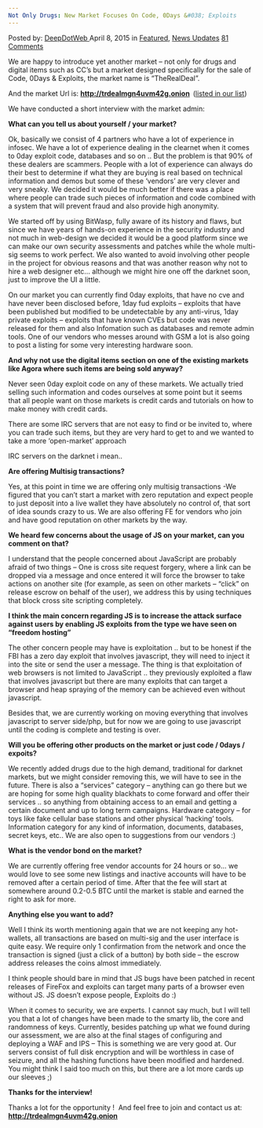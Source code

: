 ```yaml
---
Not Only Drugs: New Market Focuses On Code, 0Days &#038; Exploits
---
```

<article class="post-listing post-9869 post type-post status-publish format-standard has-post-thumbnail hentry category-deepdot-news category-news-updates tag-0days tag-code tag-dark tag-exploits tag-market tag-net tag-therealdeal">
    <div class="post-inner">
        <span>Posted by: <a href="https://www.deepdotweb.com/author/admin/" title="">DeepDotWeb </a></span>
    <span>April 8, 2015</span>
    <span>in <a href="https://www.deepdotweb.com/category/deepdot-news/" rel="category tag">Featured</a>, <a href="https://www.deepdotweb.com/category/news-updates/" rel="category tag">News Updates</a></span>
    <span><a href="https://www.deepdotweb.com/2015/04/08/therealdeal-dark-net-market-for-code-0days-exploits/#comments">81 Comments</a></span>
    </p>
    <div class="clear"></div>
    <div class="entry">
    <p>We are happy to introduce yet another market &#8211; not only for drugs and digital items such as CC&#8217;s but a market designed specifically for the sale of Code, 0Days &amp; Exploits, the market name is &#8220;TheRealDeal&#8221;.</p>
    <p>And the market Url is: <strong><a href="http://trdealmgn4uvm42g.onion" target="_blank">http://trdealmgn4uvm42g.onion</a>  </strong>(<a href="http://www.deepdotweb.com/2013/10/28/updated-llist-of-hidden-marketplaces-tor-i2p/">listed in our list</a>)<strong><br/>
    </strong></p>
    <p>We have conducted a short interview with the market admin:</p>
    <p><strong>What can you tell us about yourself / your market?<br/>
    </strong></p>
    <p>Ok, basically we consist of 4 partners who have a lot of experience in infosec. We have a lot of experience dealing in the clearnet when it comes to 0day exploit code, databases and so on .. But the problem is that 90% of these dealers are scammers. People with a lot of experience can always do their best to determine if what they are buying is real based on technical information and demos but some of these &#8216;vendors&#8217; are very clever and very sneaky. We decided it would be much better if there was a place where people can trade such pieces of information and code combined with a system that will prevent fraud and also provide high anonymity.</p>
    <p>We started off by using BitWasp, fully aware of its history and flaws, but since we have years of hands-on experience in the security industry and not much in web-design we decided it would be a good platform since we can make our own security assessments and patches while the whole multi-sig seems to work perfect. We also wanted to avoid involving other people in the project for obvious reasons and that was another reason why not to hire a web designer etc&#8230; although we might hire one off the darknet soon, just to improve the UI a little.</p>
    <p>On our market you can currently find 0day exploits, that have no cve and have never been disclosed before, 1day fud exploits &#8211; exploits that have been published but modified to be undetectable by any anti-virus, 1day private exploits &#8211; exploits that have known CVEs but code was never released for them and also Infomation such as databases and remote admin tools. One of our vendors who messes around with GSM a lot is also going to post a listing for some very interesting hardware soon.</p>
    <p><strong>And why not use the digital items section on one of the existing markets like Agora where such items are being sold anyway?</strong></p>
    <p>Never seen 0day exploit code on any of these markets. We actually tried selling such information and codes ourselves at some point but it seems that all people want on those markets is credit cards and tutorials on how to make money with credit cards.</p>
    <p>There are some IRC servers that are not easy to find or be invited to, where you can trade such items, but they are very hard to get to and we wanted to take a more &#8216;open-market&#8217; approach</p>
    <p>IRC servers on the darknet i mean..</p>
    <p><strong>Are offering Multisig transactions?</strong></p>
    <p>Yes, at this point in time we are offering only multisig transactions -We figured that you can&#8217;t start a market with zero reputation and expect people to just deposit into a live wallet they have absolutely no control of, that sort of idea sounds crazy to us. We are also offering FE for vendors who join and have good reputation on other markets by the way.</p>
    <p><strong>We heard few concerns about the usage of JS on your market, can you comment on that?<br/>
    </strong></p>
    <p>I understand that the people concerned about JavaScript are probably afraid of two things &#8211; One is cross site request forgery, where a link can be dropped via a message and once entered it will force the browser to take actions on another site (for example, as seen on other markets &#8211; &#8220;click&#8221; on release escrow on behalf of the user), we address this by using techniques that block cross site scripting completely.</p>
    <p><strong>I think the main concern regarding JS is to increase the attack surface against users by enabling JS exploits from the type we have seen on &#8220;freedom hosting&#8221;</strong></p>
    <p>The other concern people may have is exploitation .. but to be honest if the FBI has a zero day exploit that involves javascript, they will need to inject it into the site or send the user a message. The thing is that exploitation of web browsers is not limited to JavaScript .. they previously exploited a flaw that involves javascript but there are many exploits that can target a browser and heap spraying of the memory can be achieved even without javascript.</p>
    <p>Besides that, we are currently working on moving everything that involves javascript to server side/php, but for now we are going to use javascript until the coding is complete and testing is over.</p>
    <p><strong> Will you be offering other products on the market or just code / 0days / expoits?</strong></p>
    <p>We recently added drugs due to the high demand, traditional for darknet markets, but we might consider removing this, we will have to see in the future. There is also a &#8220;services&#8221; category &#8211; anything can go there but we are hoping for some high quality blackhats to come forward and offer their services .. so anything from obtaining access to an email and getting a certain document and up to long term campaigns. Hardware category &#8211; for toys like fake cellular base stations and other physical &#8216;hacking&#8217; tools. Information category for any kind of information, documents, databases, secret keys, etc.. We are also open to suggestions from our vendors :)</p>
    <p><strong>What is the vendor bond on the market?</strong></p>
    <p>We are currently offering free vendor accounts for 24 hours or so&#8230; we would love to see some new listings and inactive accounts will have to be removed after a certain period of time. After that the fee will start at somewhere around 0.2-0.5 BTC until the market is stable and earned the right to ask for more.</p>
    <p><strong>Anything else you want to add?<br/>
    </strong></p>
    <p>Well I think its worth mentioning again that we are not keeping any hot-wallets, all transactions are based on multi-sig and the user interface is quite easy. We require only 1 confirmation from the network and once the transaction is signed (just a click of a button) by both side &#8211; the escrow address releases the coins almost immediately.</p>
    <p>I think people should bare in mind that JS bugs have been patched in recent releases of FireFox and exploits can target many parts of a browser even without JS. JS doesn&#8217;t expose people, Exploits do :)</p>
    <p>When it comes to security, we are experts. I cannot say much, but I will tell you that a lot of changes have been made to the smarty lib, the core and randomness of keys. Currently, besides patching up what we found during our assessment, we are also at the final stages of configuring and deploying a WAF and IPS &#8211; This is something we are very good at. Our servers consist of full disk encryption and will be worthless in case of seizure, and all the hashing functions have been modified and hardened. You might think I said too much on this, but there are a lot more cards up our sleeves ;)</p>
    <p><strong>Thanks for the interview!</strong></p>
    <p>Thanks a lot for the opportunity !  And feel free to join and contact us at: <a href="http://trdealmgn4uvm42g.onion" target="_blank"><strong>http://trdealmgn4uvm42g.onion</strong></a></p>
    </div>
    <span style="display:none"><a href="https://www.deepdotweb.com/tag/0days/" rel="tag">0days</a> <a href="https://www.deepdotweb.com/tag/code/" rel="tag">code</a> <a href="https://www.deepdotweb.com/tag/dark/" rel="tag">dark</a> <a href="https://www.deepdotweb.com/tag/exploits/" rel="tag">exploits</a> <a href="https://www.deepdotweb.com/tag/market/" rel="tag">market</a> <a href="https://www.deepdotweb.com/tag/net/" rel="tag">net</a> <a href="https://www.deepdotweb.com/tag/therealdeal/" rel="tag">therealdeal</a></span> <span style="display:none" class="updated">2015-04-08</span>
    <div style="display:none" class="vcard author" itemprop="author" itemscope itemtype="http://schema.org/Person"><strong class="fn" itemprop="name"><a href="https://www.deepdotweb.com/author/admin/" title="Posts by DeepDotWeb" rel="author">DeepDotWeb</a></strong></div>
    </div>
</article>

